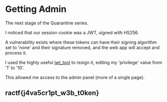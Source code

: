 # Getting Admin

The next stage of the Quarantine series.

I noticed that our session cookie was a JWT, signed with HS256.

A vulnerability exists where these tokens can have their signing algorithm set to 'none' and their signature removed, and the web app will accept and process it.

I used the highly useful [jwt\_tool](https://github.com/ticarpi/jwt_tool) to resign it, editing my 'privilege' value from '1' to '10'.

This allowed me access to the admin panel \(more of a single page\).

## ractf{j4va5cr1pt\_w3b\_t0ken}

